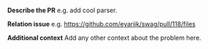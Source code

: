 **Describe the PR**
e.g. add cool parser.

**Relation issue**
e.g. https://github.com/eyarijk/swag/pull/118/files

**Additional context**
Add any other context about the problem here.
